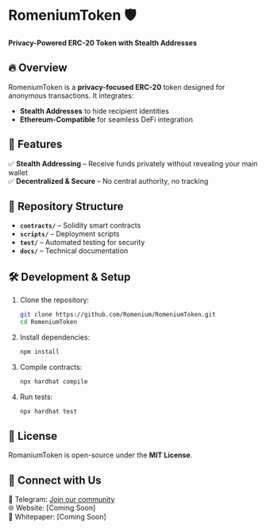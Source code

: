 # RomeniumToken 🛡️  
**Privacy-Powered ERC-20 Token with Stealth Addresses**  

## 🔥 Overview  
RomeniumToken is a **privacy-focused ERC-20** token designed for anonymous transactions. It integrates:  
- **Stealth Addresses** to hide recipient identities    
- **Ethereum-Compatible** for seamless DeFi integration  

## 🚀 Features  
✅ **Stealth Addressing** – Receive funds privately without revealing your main wallet    
✅ **Decentralized & Secure** – No central authority, no tracking  

## 📂 Repository Structure  
- **`contracts/`** – Solidity smart contracts  
- **`scripts/`** – Deployment scripts  
- **`test/`** – Automated testing for security  
- **`docs/`** – Technical documentation  

## 🛠️ Development & Setup  
1. Clone the repository:  
   ```sh
   git clone https://github.com/Romenium/RomeniumToken.git
   cd RomeniumToken
2. Install dependencies:  
   ```sh
   npm install
3. Compile contracts:  
   ```sh
   npx hardhat compile
4. Run tests:  
   ```sh
   npx hardhat test
## 📜 License  
RomaniumToken is open-source under the **MIT License**.  

## 🔗 Connect with Us  
📢 Telegram: [Join our community](https://t.me/romenium)  
🌐 Website: [Coming Soon]  
📖 Whitepaper: [Coming Soon]  

